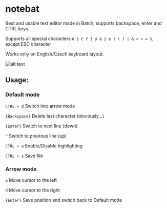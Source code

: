 # notebat
Best and usable text editor made in Batch, supports backspace, enter and CTRL keys.

Supports all special characters `ě š č ř ž ý á í é ! ( ) | & < > = %`, except ESC character

Works only on English/Czech keyboard layout.

![alt text](https://media.discordapp.net/attachments/869861284621979681/1135245204832649456/Screenshot_5.png)




## Usage:

### Default mode
`CTRL + d` Switch into arrow mode

`{Backspace}` Delete last character (obviously...)

`{Enter}` Switch to next line (down)

`^` Switch to previous line (up)

`CTRL + a` Enable/Disable highlighting

`CTRL + s` Save file

### Arrow mode

`a` Move cursor to the left

`d` Move cursor to the right

`{Enter}` Save position and switch back to Default mode

